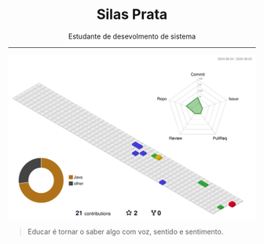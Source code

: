 <h1 align="center">Silas Prata</h1>

<p align="center">
  Estudante de desevolmento de sistema 
</p>

---

![](./profile-3d-contrib/profile-gitblock.svg)



> Educar é tornar o saber algo com voz, sentido e sentimento.
